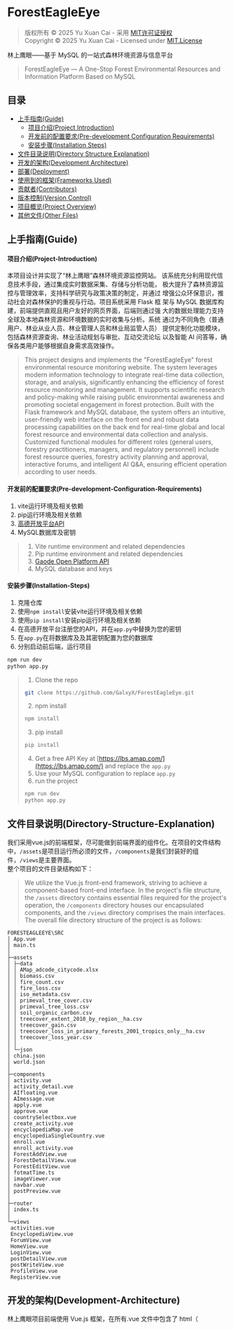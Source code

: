 # ForestEagleEye
> 版权所有 © 2025 Yu Xuan Cai - 采用 [MIT许可证授权](LICENSE)  
> Copyright © 2025 Yu Xuan Cai - Licensed under [MIT.License](LICENSE)

林上鹰眼——基于 MySQL 的一站式森林环境资源与信息平台  
> ForestEagleEye — A One-Stop Forest Environmental Resources and Information Platform Based on MySQL  

<!-- PROJECT SHIELDS -->
 
## 目录

- [上手指南(Guide)](#上手指南(Guide))
  - [项目介绍(Project Introduction)](#项目介绍(Project-Introduction))
  - [开发前的配置要求(Pre-development Configuration Requirements)](#开发前的配置要求(Pre-development-Configuration-Requirements))
  - [安装步骤(Installation Steps)](#安装步骤(Installation-Steps))
- [文件目录说明(Directory Structure Explanation)](#文件目录说明(Directory-Structure-Explanation))
- [开发的架构(Development Architecture)](#开发的架构(Development-Architecture))
- [部署(Deployment)](#部署(Deployment))
- [使用到的框架(Frameworks Used)](#使用到的框架(Frameworks-Used))
- [贡献者(Contributors)](#贡献者(Contributors))
- [版本控制(Version Control)](#版本控制(Version-Control))
- [项目概览(Project Overview)](#项目概览(Project-Overview))
- [其他文件(Other Files)](#其他文件(Other-Files))

## 上手指南(Guide)

#### 项目介绍(Project-Introduction)
本项目设计并实现了“林上鹰眼”森林环境资源监控网站。
该系统充分利用现代信息技术手段，通过集成实时数据采集、存储与分析功能，
极大提升了森林资源监控与管理效率，支持科学研究与政策决策的制定，并通过
增强公众环保意识，推动社会对森林保护的重视与行动。项目系统采用 Flask 框
架与 MySQL 数据库构建，前端提供直观且用户友好的网页界面，后端则通过强
大的数据处理能力支持全球及本地森林资源和环境数据的实时收集与分析。系统
通过为不同角色（普通用户、林业从业人员、林业管理人员和林业局监管人员）
提供定制化功能模块，包括森林资源查询、林业活动规划与审批、互动交流论坛
以及智能 AI 问答等，确保各类用户能够根据自身需求高效操作。  
> This project designs and implements the "ForestEagleEye" forest environmental resource monitoring website. The system leverages modern information technology to integrate real-time data collection, storage, and analysis, significantly enhancing the efficiency of forest resource monitoring and management. It supports scientific research and policy-making while raising public environmental awareness and promoting societal engagement in forest protection. Built with the Flask framework and MySQL database, the system offers an intuitive, user-friendly web interface on the front end and robust data processing capabilities on the back end for real-time global and local forest resource and environmental data collection and analysis. Customized functional modules for different roles (general users, forestry practitioners, managers, and regulatory personnel) include forest resource queries, forestry activity planning and approval, interactive forums, and intelligent AI Q&A, ensuring efficient operation according to user needs.

#### 开发前的配置要求(Pre-development-Configuration-Requirements)

1. vite运行环境及相关依赖  
2. pip运行环境及相关依赖  
3. [高德开放平台API](https://lbs.amap.com/)  
4. MySQL数据库及密钥  
> 1. Vite runtime environment and related dependencies  
> 2. Pip runtime environment and related dependencies  
> 3. [Gaode Open Platform API](https://lbs.amap.com/)  
> 4. MySQL database and keys  

#### **安装步骤(Installation-Steps)**
1. 克隆仓库  
2. 使用`npm install`安装vite运行环境及相关依赖  
3. 使用`pip install`安装pip运行环境及相关依赖  
4. 在高德开放平台注册您的API，并在`app.py`中替换为您的密钥  
5. 在`app.py`在将数据库及及其密钥配置为您的数据库  
6. 分别启动前后端，运行项目  
```sh
npm run dev
python app.py
```
>
> 1. Clone the repo  
> ```sh
> git clone https://github.com/GalxyX/ForestEagleEye.git
> ```
> 2. npm install  
> ```sh
>npm install
> ```
> 3. pip install  
> ```sh
> pip install
> ```
> 4. Get a free API Key at [https://lbs.amap.com/](https://lbs.amap.com/) and replace the  `app.py`  
> 5. Use your MySQL configuration to replace `app.py`  
> 6. run the project  
> ```sh
> npm run dev
> python app.py
> ```

## 文件目录说明(Directory-Structure-Explanation)
我们采用vue.js的前端框架，尽可能做到前端界面的组件化。在项目的文件结构中，`/assets`是项目运行所必须的文件，`/components`是我们封装好的组件，`/views`是主要界面。  
整个项目的文件目录结构如下：
> We utilize the Vue.js front-end framework, striving to achieve a component-based front-end interface. In the project's file structure, the `/assets` directory contains essential files required for the project's operation, the `/components` directory houses our encapsulated components, and the `/views` directory comprises the main interfaces.  
The overall file directory structure of the project is as follows:
```
FORESTEAGLEEYE\SRC
│ App.vue
│ main.ts
│
├─assets
│ ├─data
│ │ AMap_adcode_citycode.xlsx
│ │ biomass.csv
│ │ fire_count.csv
│ │ fire_loss.csv
│ │ iso_metadata.csv
│ │ primeval_tree_cover.csv
│ │ primeval_tree_loss.csv
│ │ soil_organic_carbon.csv
│ │ treecover_extent_2010_by_region__ha.csv
│ │ treecover_gain.csv
│ │ treecover_loss_in_primary_forests_2001_tropics_only__ha.csv
│ │ treecover_loss_year.csv
│ │
│ └─json
│ china.json
│ world.json
│
├─components
│ activity.vue
│ activity_detail.vue
│ AIfloating.vue
│ AImessage.vue
│ apply.vue
│ approve.vue
│ countrySelectbox.vue
│ create_activity.vue
│ encyclopediaMap.vue
│ encyclopediaSingleCountry.vue
│ enroll.vue
│ enroll_activity.vue
│ ForestAddView.vue
│ ForestDetailView.vue
│ ForestEditView.vue
│ fotmatTime.ts
│ imageViewer.vue
│ navbar.vue
│ postPreview.vue
│
├─router
│ index.ts
│
└─views
 activities.vue
 EncyclopediaView.vue
 ForumView.vue
 HomeView.vue
 LoginView.vue
 postDetailView.vue
 postWriteView.vue
 ProfileView.vue
 RegisterView.vue
```



## 开发的架构(Development-Architecture)
林上鹰眼项目前端使用 Vue.js 框架，在所有.vue 文件中包含了 html（<template>）、CSS（<style>）框架和 JavaScript（<script>）的前后端请求响应连接部分。
通过<script>向由 基于python的Flask 搭建的后端 API 发送请求，后端响应请求并于 MySQL 数据库交互，
将结果返回给前端，前端处理响应后，等待用户进一步操作。  
> The ForestEagleEye project utilizes the `Vue.js` framework on the front end. All .vue files encompass the HTML (`<template>`), CSS (`<style>`), and JavaScript (`<script>`) sections, which facilitate the connection between front-end and back-end request and response interactions.  
Through the `<script>` section, requests are sent to the back-end API, which is constructed using Python-based `Flask`. The back end processes these requests and interacts with the MySQL database. The results are then returned to the front end, which handles the responses and awaits further user actions.  
<img width="444" alt="系统开发架构" src="https://github.com/user-attachments/assets/4bd8bbbb-e0b1-45c0-b1fa-7c8686041b54" />


## 部署(Deployment)

暂无

### 使用到的框架(Frameworks-Used)

- [Vue.js](https://cn.vuejs.org/)
- [Elements-UI](https://element-plus.org/zh-CN/)
- [ECharts](https://echarts.apache.org/zh/index.html)
- [Flask](https://dormousehole.readthedocs.io/en/latest/index.html)
  
## 贡献者(Contributors)

感谢[@GalxyX](https://github.com/GalxyX)、[@RaraCai](https://github.com/RaraCai)、[@vivi-Jiang](https://github.com/vivi-Jiang)、[@5555555559](https://github.com/5555555559)对本仓库的贡献。
> Thanks to [@GalxyX](https://github.com/GalxyX), [@RaraCai](https://github.com/RaraCai), [@vivi-Jiang](https://github.com/vivi-Jiang) and [@5555555559](https://github.com/5555555559) for their contributions to this repo.


## 版本控制(Version-Control)

该项目使用Git进行版本管理。您可以在repository参看当前可用版本。


## 项目概览(Project-Overview)
本项目由4个主要模块组成：  
**· 森林百科**：查看世界各个国家和地区的各种森林以及管理员自建数据库内所有单个林区的数据与可视化结果  
**· 林业活动**：集林业活动风采展示、活动报名、活动创建与审批为一体的一站式林业活动审批流  
**· 林上论坛**：与森林爱好者交换灵感，在论坛与社区发帖、评论、点赞  
**· 小林问答**：AI问答助手，帮助您解决与森林相关的所有问题  
> This project comprises four main modules:  
**· Forest Encyclopedia**: View data and visualizations of forests worldwide and individual forest areas in the administrator-built database.  
**· Forestry Activities**: A one-stop approval process for showcasing, registering, creating, and approving forestry events.  
**· Forest Forum**: Exchange ideas with forest enthusiasts and engage in community posts, comments, and likes.  
**· Forest Q&A**: An AI-powered assistant to answer all your forest-related questions.  

森林百科-百科编辑(Forest Encyclopedia-Edit)：  
![森林百科-编辑](https://github.com/user-attachments/assets/946ebbed-4a46-4c10-b0cb-c6741b08deae)  
森林百科-世界森林数据查询(Forest Encyclopedia-World Data Query)：  
![森林百科-世界](https://github.com/user-attachments/assets/43fd09aa-ef06-43a4-8901-9c6bb576e9d0)  
森林百科-单林区数据查询(Forest Encyclopedia-Single Forest Data Query)：  
![森林百科-单一](https://github.com/user-attachments/assets/e3771feb-c437-4176-ad89-7abf1e3bccdc)
林业活动-活动风采(Forest Activities-All Activities)：  
<img width="1182" alt="林业活动-活动风采" src="https://github.com/user-attachments/assets/0eaf8184-1583-4f54-a9e7-292d48b5020c" />  
林业活动-活动详情(Forest Activities-Activitiy Detail)：  
![林业活动-活动详情](https://github.com/user-attachments/assets/7c615b98-04c4-4ac0-b5dd-3e6e916ec911)  
林业活动-活动申请(Forest Activities-Apply Activities)：  
![林业活动-我的申请](https://github.com/user-attachments/assets/e5672213-53b6-41ae-b6bd-084627d7b2f6)  
林业活动-活动驳回(Forest Activities-Dismiss Activities)：  
![林业活动-驳回](https://github.com/user-attachments/assets/1592753e-97d5-42a8-9653-48eb2a91cda5)  
林上论坛-论坛广场(Forest Forum-All Posts)：  
<img width="890" alt="论坛广场" src="https://github.com/user-attachments/assets/275faa3a-1f6c-485a-8b62-99644a8a6731" />  
林上论坛-帖子详情(Forest Forum-Post Detail)：  
![帖子详情](https://github.com/user-attachments/assets/061bc35e-d340-4b50-8587-7c9acf51f4dc)  
林上论坛-创作中心(Forest Forum-Write Posts)：  
<img width="1196" alt="创作中心" src="https://github.com/user-attachments/assets/6f1b31c5-a13a-4c53-836e-360ff9b27cd1" />  
小林问答(Forest Q&A)：  
<img width="435" alt="小林问答" src="https://github.com/user-attachments/assets/a88af2b3-9ebc-4d08-b641-dd3617942c68" />  

